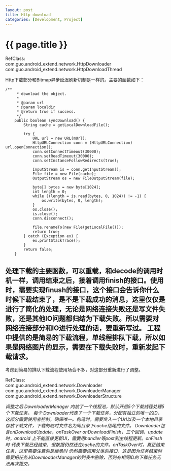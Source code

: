 ```yaml
---
layout: post
title: Http download
categories: [Development, Project]
---
```


{{ page.title }}
================
RefClass:</br>
com.guo.android_extend.network.HttpDownloader
com.guo.android_extend.network.HttpDownloadThread

Http下载部分和Bitmap异步延迟刷新机制是一样的。主要的函数如下：

    /**
    	 * download the object.
    	 * 
    	 * @param url
    	 * @param localdir
    	 * @return true if success.
    	 */
    	public boolean syncDownload() {
    		String cache = getLocalDownloadFile();
    
    		try {
    			URL url = new URL(mUrl);
    			HttpURLConnection conn = (HttpURLConnection) url.openConnection();
    			conn.setConnectTimeout(30000);
    			conn.setReadTimeout(30000);
    			conn.setInstanceFollowRedirects(true);
    
    			InputStream is = conn.getInputStream();
    			File file = new File(cache);
    			OutputStream os = new FileOutputStream(file);
    
    			byte[] bytes = new byte[1024];
    			int length = 0;
    			while ((length = is.read(bytes, 0, 1024)) != -1) {
    				os.write(bytes, 0, length);
    			}
    			os.close();
    			is.close();
    			conn.disconnect();
    
    			file.renameTo(new File(getLocalFile()));
    			return true;
    		} catch (Exception ex) {
    			ex.printStackTrace();
    		}
    		return false;
    	}
处理下载的主要函数，可以重载，和decode的调用时机一样，调用结束之后，接着调用finish的接口。使用时，需要实现finush的接口，这个接口会告诉你什么时候下载结束了，是不是下载成功的消息，这里仅仅是进行了简化的处理，无论是网络连接失败还是写文件失败，还是其他IO问题都归结为下载失败。所以需要对网络连接部分和IO进行处理的话，要重新写过。
工程中提供的是简易的下载流程，单线程排队下载，所以如果是网络图片的显示，需要在下载失败时，重新发起下载请求。
---------------------------------------------------------------------------
考虑到简易的排队下载流程使用场合不多，对这部分重新进行了调整。

RefClass:</br>
com.guo.android_extend.network.Downloader
com.guo.android_extend.network.DownloaderManager
com.guo.android_extend.network.DownloaderStructure

*调整之后 DownloaderManager 内放了一个线程池，默认开启5个下载线程处理5个下载任务。 每个 Downloader代表了一个下载任务，分配有独立的唯一的ID，这部分需要使用者控制，确保唯一。构造时，需要传入一个Url以及一个本地目录存放下载文件，下载的临时文件名为同目录下cache结尾的文件。 Downloader包含onDownloadUpdate，onTaskOver onDownloadFinish，三个回调，update时，android 上不能直接更新UI，需要用handler等post到主线程更新。onFinsh时 代表下载已经结束，但数据仍然还在cache的文件。onTaskOver时，真正结束任务，这里需要注意的是继承时 仍然需要调用父类的接口，这是因为任务结束时需要把任务从DownloaderManager的列表中删除，否则有相同ID的下载任务无法再次提交。*
